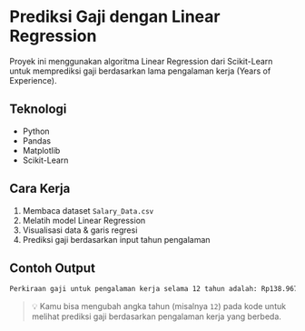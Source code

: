 # Prediksi Gaji dengan Linear Regression

Proyek ini menggunakan algoritma Linear Regression dari Scikit-Learn untuk memprediksi gaji berdasarkan lama pengalaman kerja (Years of Experience).

## Teknologi
- Python
- Pandas
- Matplotlib
- Scikit-Learn

## Cara Kerja
1. Membaca dataset `Salary_Data.csv`
2. Melatih model Linear Regression
3. Visualisasi data & garis regresi
4. Prediksi gaji berdasarkan input tahun pengalaman

## Contoh Output
```bash
Perkiraan gaji untuk pengalaman kerja selama 12 tahun adalah: Rp138.967,50
```



> 💡 Kamu bisa mengubah angka tahun (misalnya `12`) pada kode untuk melihat prediksi gaji berdasarkan pengalaman kerja yang berbeda.

